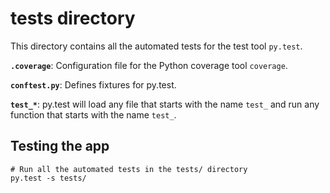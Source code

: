 # tests directory

This directory contains all the automated tests for the test tool `py.test`.

**`.coverage`**: Configuration file for the Python coverage tool `coverage`.

**`conftest.py`**: Defines fixtures for py.test.

**`test_*`**: py.test will load any file that starts with the name `test_`
and run any function that starts with the name `test_`.


## Testing the app

    # Run all the automated tests in the tests/ directory
    py.test -s tests/
